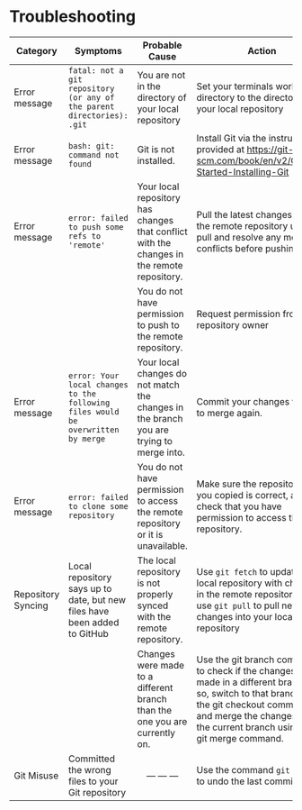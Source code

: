 # Troubleshooting

| Category           | Symptoms                                                                         | Probable Cause                                                                             | Action                                                                                                                                                                                                                     |
| ------------------ | -------------------------------------------------------------------------------- | ------------------------------------------------------------------------------------------ | -------------------------------------------------------------------------------------------------------------------------------------------------------------------------------------------------------------------------- |
| Error message      | `fatal: not a git repository (or any of the parent directories): .git`           | You are not in the directory of your local repository                                      | Set your terminals working directory to the directory of your local repository                                                                                                                                             |
| Error message      | `bash: git: command not found`                                                   | Git is not installed.                                                                      | Install Git via the instructions provided at <https://git-scm.com/book/en/v2/Getting-Started-Installing-Git>                                                                                                               |
| Error message      | `error: failed to push some refs to 'remote'`                                    | Your local repository has changes that conflict with the changes in the remote repository. | Pull the latest changes from the remote repository using git pull and resolve any merge conflicts before pushing again.                                                                                                    |
|                    |                                                                                  | You do not have permission to push to the remote repository.                               | Request permission from the repository owner                                                                                                                                                                               |
| Error message      | `error: Your local changes to the following files would be overwritten by merge` | Your local changes do not match the changes in the branch you are trying to merge into.    | Commit your changes then try to merge again.                                                                                                                                                                               |
| Error message      | `error: failed to clone some repository`                                         | You do not have permission to access the remote repository or it is unavailable.           | Make sure the repository URL you copied is correct, and check that you have permission to access the repository.                                                                                                           |
| Repository Syncing | Local repository says up to date, but new files have been added to GitHub        | The local repository is not properly synced with the remote repository.                    | Use `git fetch` to update the local repository with changes in the remote repository. Then use `git pull` to pull new changes into your local repository                                                                   |
|                    |                                                                                  | Changes were made to a different branch than the one you are currently on.                 | Use the git branch command to check if the changes were made in a different branch. If so, switch to that branch using the git checkout command and merge the changes into the current branch using the git merge command. |
| Git Misuse         | Committed the wrong files to your Git repository                                 | <center> — — — </center>                                                                   | Use the command `git reset` to undo the last commit.                                                                                                                                                                       |
